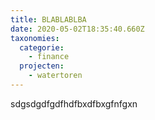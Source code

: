 ```yaml
---
title: BLABLABLBA
date: 2020-05-02T18:35:40.660Z
taxonomies:
  categorie:
    - finance
  projecten:
    - watertoren
---
```

sdgsdgdfgdfhdfbxdfbxgfnfgxn